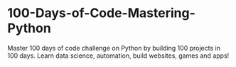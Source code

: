 # 100-Days-of-Code-Mastering-Python

Master 100 days of code challenge on Python by building 100 projects in 100 days. Learn data science, automation, build websites, games and apps!
